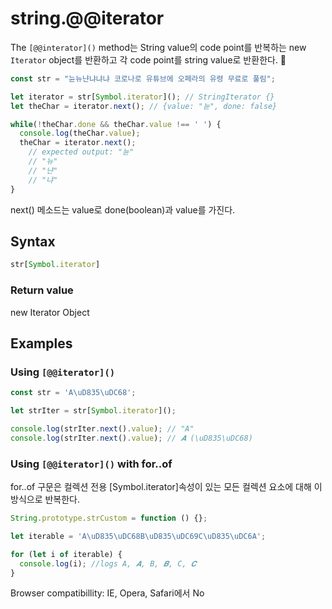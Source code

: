 # string.@@iterator

The `[@@interator]()` method는 String value의 code point를 반복하는 new `Iterator` object를 반환하고 각 code point를 string value로 반환한다. 🧐

```js
const str = "뉸뉴냔냐냐냐 코로나로 유튜브에 오페라의 유령 무료로 풀림";

let iterator = str[Symbol.iterator](); // StringIterator {}
let theChar = iterator.next(); // {value: "뉸", done: false}

while(!theChar.done && theChar.value !== ' ') {
  console.log(theChar.value);
  theChar = iterator.next();
	// expected output: "뉸"
	// "뉴"
	// "냔"
	// "냐"
}
```

next() 메소드는 value로 done(boolean)과 value를 가진다. 

## Syntax

```js
str[Symbol.iterator]
```

### Return value

new Iterator Object

## Examples

### Using `[@@iterator]()`

```js
const str = 'A\uD835\uDC68';

let strIter = str[Symbol.iterator]();

console.log(strIter.next().value); // "A"
console.log(strIter.next().value); // 𝑨 (\uD835\uDC68)
```

### Using `[@@iterator]()` with for..of

for..of 구문은 컬렉션 전용
[Symbol.iterator]속성이 있는 모든 컬렉션 요소에 대해 이 방식으로 반복한다.

```js
String.prototype.strCustom = function () {};

let iterable = 'A\uD835\uDC68B\uD835\uDC69C\uD835\uDC6A';

for (let i of iterable) {
  console.log(i); //logs A, 𝑨, B, 𝑩, C, 𝑪
}
```

Browser compatibillity: IE, Opera, Safari에서 No

